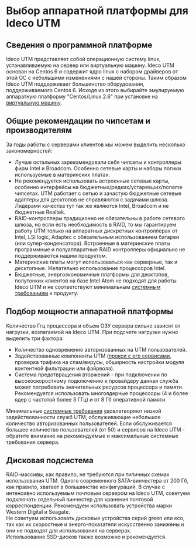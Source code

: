 # Выбор аппаратной платформы для Ideco UTM

## Сведения о программной платформе

Ideco UTM представляет собой операционную систему linux, устанавливаемую
на сервер или виртуальную машину. Ideco UTM основан на Centos 6 и
содержит ядро linux с набором драйверов от этой ОС с небольшими
изменениями с нашей стороны. Таким образом Ideco UTM поддерживает
большинство оборудования, поддерживаемого Centos 6. Исходя из этого
выбирайте эмулируемую аппаратную платформу "Centos/Linux 2.6" при
установке на [виртуальную
машину](Особенности_настроек_гипервизоров).

## Общие рекомендации по чипсетам и производителям

За годы работы с серверами клиентов мы можем выделить несколько
закономерностей:

  - Лучше остальных зарекомендовали себя чипсеты и контроллеры фирм
    Intel и Broadcom. Особенно сетевые карты и наборы логики
    используемые в материнских платах.
  - Не рекомендуется использовать встроенные сетевые карты, особенно
    интерфейсы на бюджетных/редких/устаревших/noname чипсетах. UTM
    работает с сетью и зачастую бюджетные сетевые адаптеры для
    десктопов не справляются с задачами шлюза. Лидерами качества
    тут так же являются Intel, Broadcom и не бюджетные Realtek.
  - RAID-контроллеры традиционно не обязательны в работе сетевого шлюза,
    но если есть необходимость в RAID, то мы гарантируем работу UTM
    только на аппаратных дискретных контроллерах от Intel, LSI
    logic, Adaptec с обязательным использованием батареи (или
    супер-конденсатора). Встроенные в материнские платы
    программные и полуаппаратные RAID контроллеры официально не
    поддерживаются нашим продуктом.
  - Материнские платы могут использоваться как серверные, так и
    десктопные. Желательно использование процессоров Intel.
  - Бюджетные, энергоэкономичные платформы для десктопов, полутонких
    клиентов на базе Intel Atom не подходят для работы Ideco UTM и
    не соответствуют минимальным [системным
    требованиям](Системные_требования) к
    продукту.

## Подбор мощности аппаратной платформы

Количество Ггц процессора и объем ОЗУ сервера сильно зависят от
нагрузки, возлагаемой на Ideco UTM. При подсчете нагрузки нужно
выделить три фактора:

  - Количество одновременно авторизованных на UTM пользователей.
  - Задействованные компоненты UTM ([прокси с его сервисами](Прокси),
    проверка трафика на спам/вирусы, обширность настройки модуля
    контентной фильтрации или файрвола).
  - Система предотвращения вторжений - при подключении по
    высокоскоростному подключению к провайдеру данная
    служба может потребовать значительных ресурсов процессора и
    памяти. Рекомендуется использовать многоядерные процессоры (4 и
    более ядер с частотой более 3 ГГц) и от 8 Гб оперативной памяти.

Минимальные [системные требования](Системные_требования) удовлетворяют
низкой задействованности служб UTM, обслуживающие небольшое количество
авторизованных пользователей. Если обслуживается большее количество
пользователей (от 50) и сервисов на Ideco UTM - обратите внимание
на рекомендуемые и максимальные системные требования сервера.

## Дисковая подсистема

RAID-массивы, как правило, не требуются при типичных схемах
использования UTM. Одного современного SATA-винчестера от
200 Гб, как правило, хватает в большинстве конфигураций. В случае с
интенсивно используемым почтовым сервером на Ideco UTM, советуем
подключать отдельный винчестер для хранения почтовой корреспонденции.
Рекомендуем использовать устройства марки Western Digital и Seagate.  
Не советуем использовать дисковые устройства серий green или eco, так
как их скоростные и энерго-показатели искусственно занижены и они не
подходят для использования на серверах.  
Использование SSD-дисков также возможно и рекомендуется.
